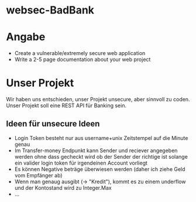 # websec-BadBank

# Angabe
- Create a vulnerable/extremely secure web application
- Write a 2-5 page documentation about your web project

# Unser Projekt
Wir haben uns entschieden, unser Projekt unsecure, aber sinnvoll zu coden. 
Unser Projekt soll eine REST API für Banking sein.

## Ideen für unsecure Ideen
- Login Token besteht nur aus username+unix Zeitstempel auf die Minute genau
- Im Transfer-money Endpunkt kann Sender und reciever angegeben werden ohne dass gecheckt wird ob der Sender der richtige ist solange ein valider login token für irgendeinen Account vorliegt
- Es können Negative beträge überwiesen werden (daher ich ziehe Geld vom Empfänger ab)
- Wenn man genaug ausgibt (-> "Kredit"), kommt es zu einem underflow und der Kontostand wird zu Integer.Max
- ...
